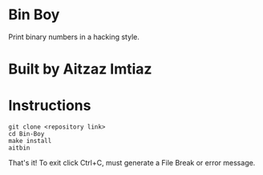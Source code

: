 # Bin Boy
Print binary numbers in a hacking style.
# Built by Aitzaz Imtiaz
# Instructions
    git clone <repository link>
    cd Bin-Boy
    make install
    aitbin
That's it!
To exit click Ctrl+C, must generate a File Break or error message.
